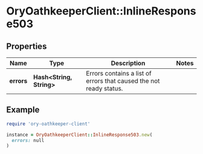 # OryOathkeeperClient::InlineResponse503

## Properties

| Name | Type | Description | Notes |
| ---- | ---- | ----------- | ----- |
| **errors** | **Hash&lt;String, String&gt;** | Errors contains a list of errors that caused the not ready status. |  |

## Example

```ruby
require 'ory-oathkeeper-client'

instance = OryOathkeeperClient::InlineResponse503.new(
  errors: null
)
```

